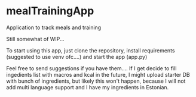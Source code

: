 # mealTrainingApp
Application to track meals and training

Still somewhat of WIP...

To start using this app, just clone the repository, install requirements (suggested to use venv ofc....) and start the app (app.py)

Feel free to send suggestions if you have them.... If I get decide to fill ingedients list with macros and kcal in the future, I might upload starter DB with bunch of ingredients, but likely this won't happen, because I will not add multi language support and I have my ingredients in Estonian.


